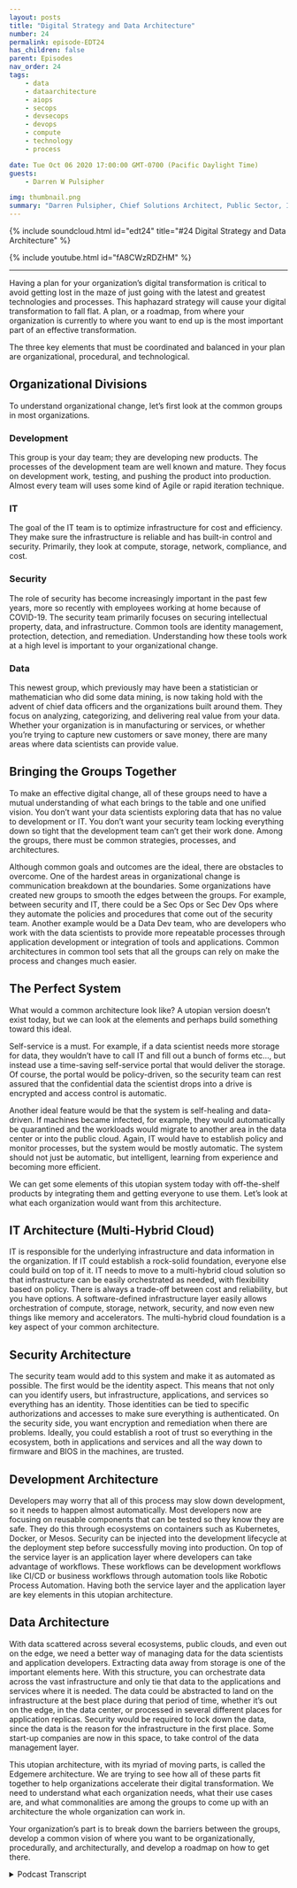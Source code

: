 ```yaml
---
layout: posts
title: "Digital Strategy and Data Architecture"
number: 24
permalink: episode-EDT24
has_children: false
parent: Episodes
nav_order: 24
tags:
    - data
    - dataarchitecture
    - aiops
    - secops
    - devsecops
    - devops
    - compute
    - technology
    - process

date: Tue Oct 06 2020 17:00:00 GMT-0700 (Pacific Daylight Time)
guests:
    - Darren W Pulsipher

img: thumbnail.png
summary: "Darren Pulsipher, Chief Solutions Architect, Public Sector, Intel outlines digital strategy and architecture to effectively transform your organization. He explains how organizational, procedural, and technological elements must be balanced to work efficiently toward a common, ideal architecture to support a unified vision."
---
```


{% include soundcloud.html id="edt24" title="#24 Digital Strategy and Data Architecture" %}

{% include youtube.html id="fA8CWzRDZHM" %}

---

Having a plan for your organization’s digital transformation is critical to avoid getting lost in the maze of just going with the latest and greatest technologies and processes. This haphazard strategy will cause your digital transformation to fall flat. A plan, or a roadmap, from where your organization is currently to where you want to end up is the most important part of an effective transformation.

The three key elements that must be coordinated and balanced in your plan are organizational, procedural, and technological.

## Organizational Divisions

To understand organizational change, let’s first look at the common groups in most organizations.

### Development
This group is your day team; they are developing new products. The processes of the development team are well known and mature. They focus on development work, testing, and pushing the product into production. Almost every team will uses some kind of Agile or rapid iteration technique.

### IT
The goal of the IT team is to optimize infrastructure for cost and efficiency. They make sure the infrastructure is reliable and has built-in control and security. Primarily, they look at compute, storage, network, compliance, and cost.

### Security
The role of security has become increasingly important in the past few years, more so recently with employees working at home because of COVID-19. The security team primarily focuses on securing intellectual property, data, and infrastructure. Common tools are identity management, protection, detection, and remediation. Understanding how these tools work at a high level is important to your organizational change.

### Data 
This newest group, which previously may have been a statistician or mathematician who did some data mining, is now taking hold with the advent of chief data officers and the organizations built around them. They focus on analyzing, categorizing, and delivering real value from your data. Whether your organization is in manufacturing or services, or whether you’re trying to capture new customers or save money, there are many areas where data scientists can provide value.

## Bringing the Groups Together 

To make an effective digital change, all of these groups need to have a mutual understanding of what each brings to the table and one unified vision. You don’t want your data scientists exploring data that has no value to development or IT. You don’t want your security team locking everything down so tight that the development team can’t get their work done. Among the groups, there must be  common strategies, processes, and architectures.

Although common goals and outcomes are the ideal, there are obstacles to overcome. One of the hardest areas in organizational change is communication breakdown at the boundaries. Some organizations have created new groups to smooth the edges between the groups. For example, between security and IT, there could be a Sec Ops or Sec Dev Ops where they automate the policies and procedures that come out of the security team.  Another example would be a Data Dev team, who are developers who work with the data scientists to provide more repeatable processes through application development or integration of tools and applications.  Common architectures in common tool sets that all the groups can rely on make the process and changes much easier.

## The Perfect System 

What would a common architecture look like? A utopian version doesn’t exist today, but we can look at the elements and perhaps build something toward this ideal.

Self-service is a must. For example, if a data scientist needs more storage for data, they wouldn’t have to call IT and fill out a bunch of forms etc…, but instead use a time-saving self-service portal that would deliver the storage. Of course, the portal would be policy-driven, so the security team can rest assured that the confidential data the scientist drops into a drive is encrypted and access control is automatic.

Another ideal feature would be that the system is self-healing and data-driven. If machines became infected, for example, they would automatically be quarantined and the workloads would migrate to another area in the data center or into the public cloud.  Again, IT would have to establish policy and monitor processes, but the system would be mostly automatic. The system should not just be automatic, but intelligent, learning from experience and becoming more efficient.

We can get some elements of this utopian system today with off-the-shelf products by integrating them and getting everyone to use them. Let’s look at what each organization would want from this architecture.

## IT Architecture (Multi-Hybrid Cloud) 

IT is responsible for the underlying infrastructure and data information in the organization. If IT could establish a rock-solid foundation, everyone else could build on top of it. IT needs to move to a multi-hybrid cloud solution so that infrastructure can be easily orchestrated as needed, with flexibility based on policy. There is always a trade-off between cost and reliability, but you have options. A software-defined infrastructure layer easily allows orchestration of compute, storage, network, security, and now even new things like memory and accelerators. The multi-hybrid cloud foundation is a key aspect of your common architecture.

## Security Architecture 

The security team would add to this system and make it as automated as possible.  The first would be the identity aspect. This means that not only can you identify users, but infrastructure, applications, and services so everything has an identity. Those identities can be tied to specific authorizations and accesses to make sure everything is authenticated. On the security side, you want encryption and remediation when there are problems. Ideally, you could establish a root of trust so everything in the ecosystem, both in applications and services and all the way down to firmware and BIOS in the machines, are trusted.

## Development Architecture 

Developers may worry that all of this process may slow down development, so it needs to happen almost automatically.  Most developers now are focusing on reusable components that can be tested so they know they are safe. They do this through ecosystems on containers such as Kubernetes, Docker, or Mesos. Security can be injected into the development lifecycle at the deployment step before successfully moving into production. On top of the service layer is an application layer where developers can take advantage of workflows. These workflows can be development workflows like CI/CD or business workflows through automation tools like Robotic Process Automation. Having both the service layer and the application layer are key elements in this utopian architecture.

## Data Architecture 

With data scattered across several ecosystems, public clouds, and even out on the edge, we need a better way of managing data for the data scientists and application developers. Extracting data away from storage is one of the important elements here. With this structure, you can orchestrate data across the vast infrastructure and only tie that data to the applications and services where it is needed. The data could be abstracted to land on the infrastructure at the best place during that period of time, whether it’s out on the edge, in the data center, or processed in several different places for application replicas. Security would be required to lock down the data, since the data is the reason for the infrastructure in the first place. Some start-up companies are now in this space, to take control of the data management layer.

This utopian architecture, with its myriad of moving parts, is called the Edgemere architecture. We are trying to see how all of these parts fit together to help organizations accelerate their digital transformation. We need to understand what each organization needs, what their use cases are, and what commonalities are among the groups to come up with an architecture the whole organization can work in.

Your organization’s part is to break down the barriers between the groups, develop a common vision of where you want to be organizationally, procedurally, and architecturally, and develop a roadmap on how to get there. 



<details>
<summary> Podcast Transcript </summary>

<p></p>

</details>
